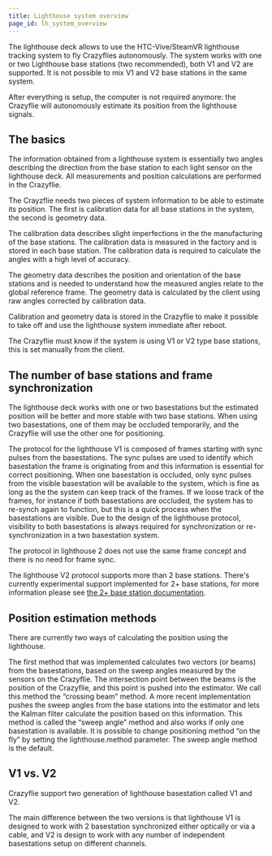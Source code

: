```yaml
---
title: Lighthouse system overview
page_id: lh_system_overview
---
```


The lighthouse deck allows to use the HTC-Vive/SteamVR lighthouse tracking system to fly Crazyflies autonomously. The system works with one or two Lighthouse base stations (two recommended), both V1 and V2 are supported. It is not possible to mix V1 and V2 base stations in the same system.

After everything is setup, the computer is not required anymore: the Crazyflie will autonomously estimate its position from the lighthouse signals.

## The basics

The information obtained from a lighthouse system is essentially two angles describing the direction from the base station to each light sensor on the lighthouse deck. All measurements and position calculations are performed in the Crazyflie.

The Crayzflie needs two pieces of system information to be able to estimate its position. The first is calibration data for all base stations in the system, the second is geometry data.

The calibration data describes slight imperfections in the the manufacturing of the base stations. The calibration data is measured in the factory and is stored in each base station. The calibration data is required to calculate the angles with a high level of accuracy.

The geometry data describes the position and orientation of the base stations and is needed to understand how the measured angles relate to the global reference frame.
The geometry data is calculated by the client using raw angles corrected by calibration data.

Calibration and geometry data is stored in the Crazyflie to make it possible to take off and use the lighthouse system immediate after reboot.

The Crazyflie must know if the system is using V1 or V2 type base stations, this is set manually from the client.

## The number of base stations and frame synchronization
The lighthouse deck works with one or two basestations but the estimated position will be better and more stable with two base stations. When using two basestations, one of them may be occluded temporarily, and the Crazyflie will use the other one for positioning.

The protocol for the lighthouse V1 is composed of frames starting with sync pulses from the basestations. The sync pulses are used to identify which basestation the frame is originating from and this information is essential for correct positioning. When one basestation is occluded, only sync pulses from the visible basestation will be available to the system, which is fine as long as the the system can keep track of the frames. If we loose track of the frames, for instance if both basestations are occluded, the system has to re-synch again to function, but this is a quick process when the basestations are visible. Due to the design of the lighthouse protocol, visibility to both basestations is always required for synchronization or re-synchronization in a two basestation system.

The protocol in lighthouse 2 does not use the same frame concept and there is no need for frame sync.

The lighthouse V2 protocol supports more than 2 base stations. There's currently experimental support implemented for 2+ base stations, for more information please see [the 2+ base station documentation](/docs/functional-areas/lighthouse/multi_base_stations.md).

## Position estimation methods
There are currently two ways of calculating the position using the lighthouse.

The first method that was implemented calculates two vectors (or beams) from the basestations, based on the sweep angles measured by the sensors on the Crazyflie. The intersection point between the beams is the position of the Crazyflie, and this point is pushed into the estimator. We call this method the “crossing beam” method. A more recent implementation pushes the sweep angles from the base stations into the estimator and lets the Kalman filter calculate the position based on this information. This method is called the “sweep angle” method and also works if only one basestation is available. It is possible to change positioning method “on the fly” by setting the lighthouse.method parameter. The sweep angle method is the default.

## V1 vs. V2

Crazyflie support two generation of lighthouse basestation called V1 and V2.

The main difference between the two versions is that lighthouse V1 is designed to work with 2 basestation synchronized either optically or via a cable, and V2 is design to work with any number of independent basestations setup on different channels.
